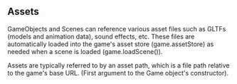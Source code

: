 ## Assets
GameObjects and Scenes can reference various asset files such as GLTFs (models and animation data), sound effects, etc. These files are automatically loaded into the game's asset store (game.assetStore)
as needed when a scene is loaded (game.loadScene()).

Assets are typically referred to by an asset path, which is a file path relative to the game's base URL. (First argument to the Game object's constructor).
